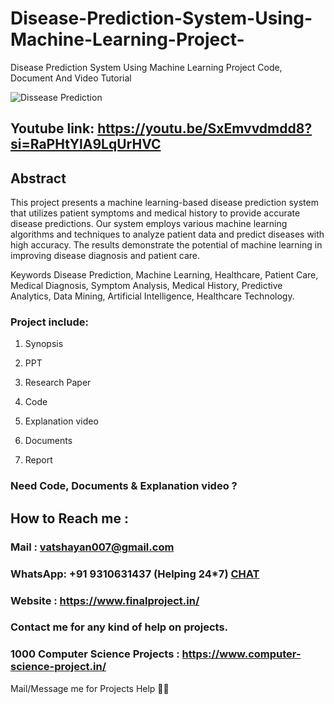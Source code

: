 # Disease-Prediction-System-Using-Machine-Learning-Project-
Disease Prediction System Using Machine Learning Project Code, Document And Video Tutorial

![Dissease Prediction](https://github.com/user-attachments/assets/54b0bb4b-e678-4b41-a38b-b01a555538a7)

## Youtube link: https://youtu.be/SxEmvvdmdd8?si=RaPHtYlA9LqUrHVC

## Abstract
This project presents a machine learning-based disease prediction system that utilizes patient symptoms and medical history to provide accurate disease predictions. Our system employs various machine learning algorithms and techniques to analyze patient data and predict diseases with high accuracy. The results demonstrate the potential of machine learning in improving disease diagnosis and patient care.

Keywords
Disease Prediction, Machine Learning, Healthcare, Patient Care, Medical Diagnosis, Symptom Analysis, Medical History, Predictive Analytics, Data Mining, Artificial Intelligence, Healthcare Technology.

### Project include: 

1. Synopsis

2. PPT

3. Research Paper


4. Code

5. Explanation video

6. Documents

7. Report


### Need Code, Documents & Explanation video ? 

## How to Reach me :

### Mail : vatshayan007@gmail.com 

### WhatsApp: +91 9310631437 (Helping 24*7) **[CHAT](https://wa.me/message/CHWN2AHCPMAZK1)** 

### Website : https://www.finalproject.in/

### Contact me for any kind of help on projects.
### 1000 Computer Science Projects : https://www.computer-science-project.in/


Mail/Message me for Projects Help 🙏🏻
